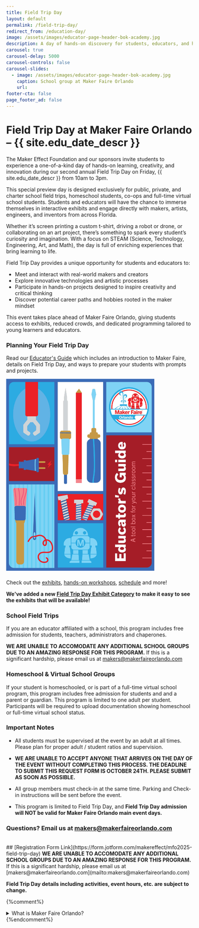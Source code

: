 ```yaml
---
title: Field Trip Day
layout: default
permalink: /field-trip-day/
redirect_from: /education-day/
image: /assets/images/educator-page-header-bok-academy.jpg
description: A day of hands-on discovery for students, educators, and homeschoolers!
carousel: true
carousel-delay: 5000
carousel-controls: false
carousel-slides:
  - image: /assets/images/educator-page-header-bok-academy.jpg
    caption: School group at Maker Faire Orlando
    url:
footer-cta: false
page_footer_ad: false
---
```


# Field Trip Day at Maker Faire Orlando – {{ site.edu_date_descr }}

The Maker Effect Foundation and our sponsors invite students to experience a one-of-a-kind day of hands-on learning, creativity, and innovation during our second annual Field Trip Day on Friday, {{ site.edu_date_descr }} from 10am to 3pm.

This special preview day is designed exclusively for public, private, and charter school field trips, homeschool students, co-ops and full-time virtual school students. Students and educators will have the chance to immerse themselves in interactive exhibits and engage directly with makers, artists, engineers, and inventors from across Florida.

Whether it’s screen printing a custom t-shirt, driving a robot or drone, or collaborating on an art project, there’s something to spark every student’s curiosity and imagination. With a focus on STEAM (Science, Technology, Engineering, Art, and Math), the day is full of enriching experiences that bring learning to life.

Field Trip Day provides a unique opportunity for students and educators to:
* Meet and interact with real-world makers and creators
* Explore innovative technologies and artistic processes
* Participate in hands-on projects designed to inspire creativity and critical thinking
* Discover potential career paths and hobbies rooted in the maker mindset

This event takes place ahead of Maker Faire Orlando, giving students access to exhibits, reduced crowds, and dedicated programming tailored to young learners and educators.

### Planning Your Field Trip Day 

Read our [Educator's Guide](/assets/pdf/2025/MFO-Educators-Guide-Print.pdf) which includes an introduction to Maker Faire, details on Field Trip Day, and ways to prepare your students with prompts and projects. 

<div style="margin-bottom:20px"><a href="/assets/pdf/2025/MFO-Educators-Guide-Print.pdf"><img src="/assets/pdf/2025/MFO-Educators-Guide.jpg" alt="Maker Faire Orlando Educator's Guide" width="400px"></a></div>

Check out the [exhibits](/exhibits/), [hands-on workshops](/exhibits/categories/hands-on-workshop/), [schedule](/schedule/) and more! 

**We've added a new [Field Trip Day Exhibit Category](/exhibits/categories/field-trip-day) to make it easy to see the exhibits that will be available!** 




### School Field Trips 
If you are an educator affiliated with a school, this program includes free admission for students, teachers, administrators and chaperones. 

<strong>WE ARE UNABLE TO ACCOMODATE ANY ADDITIONAL SCHOOL GROUPS DUE TO AN AMAZING RESPONSE FOR THIS PROGRAM.</strong> If this is a significant hardship, please email us at [makers@makerfaireorlando.com](mailto:makers@makerfaireorlando.com)

### Homeschool & Virtual School Groups 
If your student is homeschooled, or is part of a full-time virtual school program, this program includes free admission for students and and a parent or guardian. This program is limited to one adult per student. Participants will be required to upload documentation showing homeschool or full-time virtual school status. 

### Important Notes

* All students must be supervised at the event by an adult at all times. Please plan for proper adult / student ratios and supervision. 

* **WE ARE UNABLE TO ACCEPT ANYONE THAT ARRIVES ON THE DAY OF THE EVENT WITHOUT COMPLETING THIS PROCESS. THE DEADLINE TO SUBMIT THIS REQUEST FORM IS OCTOBER 24TH. PLEASE SUBMIT AS SOON AS POSSIBLE.**

* All group members must check-in at the same time. Parking and Check-in instructions will be sent before the event. 

* This program is limited to Field Trip Day, and **Field Trip Day admission will NOT be valid for Maker Faire Orlando main event days.** 

### Questions? Email us at [makers@makerfaireorlando.com](mailto:makers@makerfaireorlando.com)

<br>
## [Registration Form Link](https://form.jotform.com/makereffect/mfo2025-field-trip-day)
<strong>WE ARE UNABLE TO ACCOMODATE ANY ADDITIONAL SCHOOL GROUPS DUE TO AN AMAZING RESPONSE FOR THIS PROGRAM.</strong> If this is a significant hardship, please email us at [makers@makerfaireorlando.com](mailto:makers@makerfaireorlando.com)

<br>


**Field Trip Day details including activities, event hours, etc. are subject to change.** 

{%comment%}

<div class="faq-container">
  <details class="faq-item">
    <summary class="faq-question">What is Maker Faire Orlando?</summary>
    <div class="faq-answer">
      <p>
        Maker Faire is a gathering of fascinating, curious people who enjoy learning and who love sharing what they can do. From engineers to artists to scientists to crafters, Maker Faire is a venue for these “makers” to show hobbies, experiments, projects.
      </p>  
    </div>
  </details>
</div>
{%endcomment%}